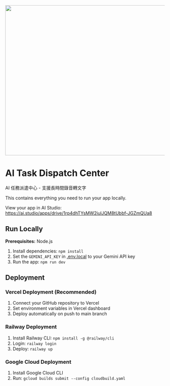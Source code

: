 <div align="center">
<img width="1200" height="475" alt="GHBanner" src="https://github.com/user-attachments/assets/0aa67016-6eaf-458a-adb2-6e31a0763ed6" />
</div>

# AI Task Dispatch Center

AI 任務派遣中心 - 支援長時間錄音轉文字

This contains everything you need to run your app locally.

View your app in AI Studio: https://ai.studio/apps/drive/1rp4dhTYsMW2iulJQM8tUbbf-JGZmQUa8

## Run Locally

**Prerequisites:**  Node.js

1. Install dependencies:
   `npm install`
2. Set the `GEMINI_API_KEY` in [.env.local](.env.local) to your Gemini API key
3. Run the app:
   `npm run dev`

## Deployment

### Vercel Deployment (Recommended)
1. Connect your GitHub repository to Vercel
2. Set environment variables in Vercel dashboard
3. Deploy automatically on push to main branch

### Railway Deployment
1. Install Railway CLI: `npm install -g @railway/cli`
2. Login: `railway login`
3. Deploy: `railway up`

### Google Cloud Deployment
1. Install Google Cloud CLI
2. Run: `gcloud builds submit --config cloudbuild.yaml`
